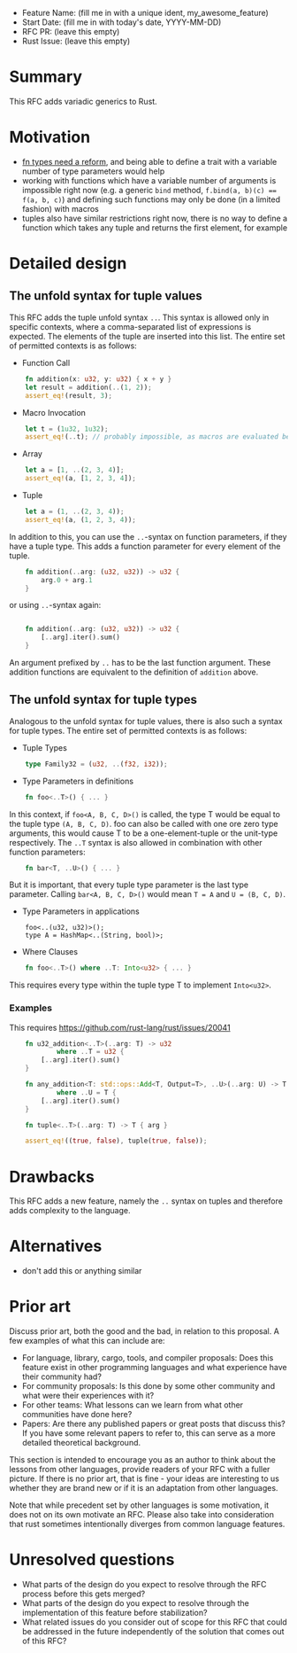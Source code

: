 - Feature Name: (fill me in with a unique ident, my_awesome_feature)
- Start Date: (fill me in with today's date, YYYY-MM-DD)
- RFC PR: (leave this empty)
- Rust Issue: (leave this empty)

# Summary
[summary]: #summary

This RFC adds variadic generics to Rust.

# Motivation
[motivation]: #motivation

* [fn types need a reform](http://smallcultfollowing.com/babysteps/blog/2013/10/10/fn-types-in-rust/), and being able to define a trait with a variable number of type parameters would help
* working with functions which have a variable number of arguments is impossible right now (e.g. a generic `bind` method, `f.bind(a, b)(c) == f(a, b, c)`) and defining such functions may only be done (in a limited fashion) with macros
* tuples also have similar restrictions right now, there is no way to define a function which takes any tuple and returns the first element, for example

# Detailed design
[detailed-design]: #detailed-design

## The unfold syntax for tuple values

This RFC adds the tuple unfold syntax `..`.
This syntax is allowed only in specific contexts, where a comma-separated list of expressions is expected.
The elements of the tuple are inserted into this list.
The entire set of permitted contexts is as follows:
- Function Call
```rust
    fn addition(x: u32, y: u32) { x + y }
    let result = addition(..(1, 2));
    assert_eq!(result, 3);
```
- Macro Invocation
```rust
    let t = (1u32, 1u32);
    assert_eq!(..t); // probably impossible, as macros are evaluated before generics, right?
```
- Array
```rust
    let a = [1, ..(2, 3, 4)];
    assert_eq!(a, [1, 2, 3, 4]);
```
- Tuple
```rust
    let a = (1, ..(2, 3, 4));
    assert_eq!(a, (1, 2, 3, 4));
```
In addition to this, you can use the `..`-syntax on function parameters, if they have a tuple type.
This adds a function parameter for every element of the tuple.
```rust
    fn addition(..arg: (u32, u32)) -> u32 {
        arg.0 + arg.1
    }
```
or using `..`-syntax again:
```rust

    fn addition(..arg: (u32, u32)) -> u32 {
        [..arg].iter().sum()
    }
```
An argument prefixed by `..` has to be the last function argument.
These addition functions are equivalent to the definition of `addition` above.

## The unfold syntax for tuple types

Analogous to the unfold syntax for tuple values, there is also such a syntax for tuple types.
The entire set of permitted contexts is as follows:
- Tuple Types
```rust
    type Family32 = (u32, ..(f32, i32));
```
- Type Parameters in definitions
```rust
    fn foo<..T>() { ... }
```
In this context, if `foo<A, B, C, D>()` is called, the type T would be equal to the tuple type `(A, B, C, D)`.
foo can also be called with one ore zero type arguments, this would cause T to be a one-element-tuple or the unit-type respectively.
The `..T` syntax is also allowed in combination with other function parameters:
```rust
    fn bar<T, ..U>() { ... }
```
But it is important, that every tuple type parameter is the last type parameter.
Calling `bar<A, B, C, D>()` would mean `T = A` and `U = (B, C, D)`.
- Type Parameters in applications
```
    foo<..(u32, u32)>();
    type A = HashMap<..(String, bool)>;
```
- Where Clauses
```rust
    fn foo<..T>() where ..T: Into<u32> { ... }
```
This requires every type within the tuple type T to implement `Into<u32>`.

### Examples
This requires https://github.com/rust-lang/rust/issues/20041
```rust
    fn u32_addition<..T>(..arg: T) -> u32
            where ..T = u32 {
        [..arg].iter().sum()
    }

    fn any_addition<T: std::ops::Add<T, Output=T>, ..U>(..arg: U) -> T
            where ..U = T {
        [..arg].iter().sum()
    }

    fn tuple<..T>(..arg: T) -> T { arg }

    assert_eq!((true, false), tuple(true, false));
```
# Drawbacks
[drawbacks]: #drawbacks

This RFC adds a new feature, namely the `..` syntax on tuples and therefore adds complexity to the language.

# Alternatives
[rationale-and-alternatives]: #rationale-and-alternatives

- don't add this or anything similar

# Prior art
[prior-art]: #prior-art

Discuss prior art, both the good and the bad, in relation to this proposal.
A few examples of what this can include are:

- For language, library, cargo, tools, and compiler proposals: Does this feature exist in other programming languages and what experience have their community had?
- For community proposals: Is this done by some other community and what were their experiences with it?
- For other teams: What lessons can we learn from what other communities have done here?
- Papers: Are there any published papers or great posts that discuss this? If you have some relevant papers to refer to, this can serve as a more detailed theoretical background.

This section is intended to encourage you as an author to think about the lessons from other languages, provide readers of your RFC with a fuller picture.
If there is no prior art, that is fine - your ideas are interesting to us whether they are brand new or if it is an adaptation from other languages.

Note that while precedent set by other languages is some motivation, it does not on its own motivate an RFC.
Please also take into consideration that rust sometimes intentionally diverges from common language features.

# Unresolved questions
[unresolved-questions]: #unresolved-questions

- What parts of the design do you expect to resolve through the RFC process before this gets merged?
- What parts of the design do you expect to resolve through the implementation of this feature before stabilization?
- What related issues do you consider out of scope for this RFC that could be addressed in the future independently of the solution that comes out of this RFC?
